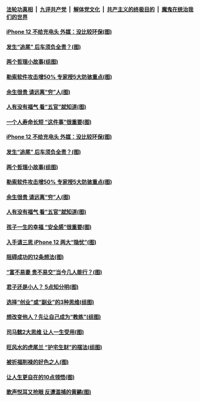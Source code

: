 

####  [法轮功真相](../../../../basic/blob/master/README.md?t=10300503) &nbsp;|&nbsp; [九评共产党](../../../../9ping.md/blob/master/README.md?t=10300503) &nbsp;|&nbsp; [解体党文化](../../../../jtdwh.md/blob/master/README.md?t=10300503)  &nbsp;|&nbsp; [共产主义的终极目的](../../../../gczydzjmd.md/blob/master/README.md?t=10300503) &nbsp;|&nbsp; [魔鬼在统治我们的世界](../../../../mgztzwmdsj.md/blob/master/README.md?t=10300503) 

#### [iPhone 12 不给充电头 外媒：没比较环保(图)](../pages/p8/950579.md?t=10300503) 

#### [发生“追尾” 后车须负全责？(图)](../pages/p8/950692.md?t=10300503) 

#### [两个哲理小故事(组图)](../pages/p8/950622.md?t=10300503) 

#### [勒索软件攻击增50% 专家授5大防骇重点(图)](../pages/p8/950573.md?t=10300503) 

#### [余生很贵 请远离“穷”人(图)](../pages/p8/950578.md?t=10300503) 

#### [人有没有福气 看“五官”就知道(图)](../pages/p8/950658.md?t=10300503) 

#### [一个人寿命长短 “这件事”很重要(图)](../pages/p8/950602.md?t=10300503) 

#### [iPhone 12 不给充电头 外媒：没比较环保(图)](../pages/p8/950579.md?t=10300503) 

#### [发生“追尾” 后车须负全责？(图)](../pages/p8/950692.md?t=10300503) 

#### [两个哲理小故事(组图)](../pages/p8/950622.md?t=10300503) 

#### [勒索软件攻击增50% 专家授5大防骇重点(图)](../pages/p8/950573.md?t=10300503) 


#### [余生很贵 请远离“穷”人(图)](../pages/p8/950578.md?t=10300503) 

#### [人有没有福气 看“五官”就知道(图)](../pages/p8/950658.md?t=10300503) 

#### [孩子一生的幸福 “安全感”很重要(图)](../pages/p8/950093.md?t=10300503) 

#### [入手请三思 iPhone 12 两大“隐忧”(图)](../pages/p8/950580.md?t=10300503) 

#### [阻碍成功的12条想法(图)](../pages/p8/950260.md?t=10300503) 

#### [“富不易妻 贵不易交”当今几人能行？(图)](../pages/p8/950497.md?t=10300503) 

#### [君子还是小人？ 5点知分明(图)](../pages/p8/949155.md?t=10300503) 

#### [选择“创业”或“副业”的3种思维(组图)](../pages/p8/947359.md?t=10300503) 

#### [想改变他人？先让自己成为“教练”(组图)](../pages/p8/950290.md?t=10300503) 

#### [司马懿2大思维 让人一生受用(图)](../pages/p8/950293.md?t=10300503) 

#### [旺风水的虎尾兰 “护宅生财”的摆法(组图)](../pages/p8/950361.md?t=10300503) 

#### [被折福削禄的好色之人(图)](../pages/p8/950071.md?t=10300503) 

#### [让人生更自在的10点领悟(图)](../pages/p8/950286.md?t=10300503) 

#### [歌声悦耳又抢眼 反遭滥捕的黄鹂(图)](../pages/p8/950275.md?t=10300503) 


